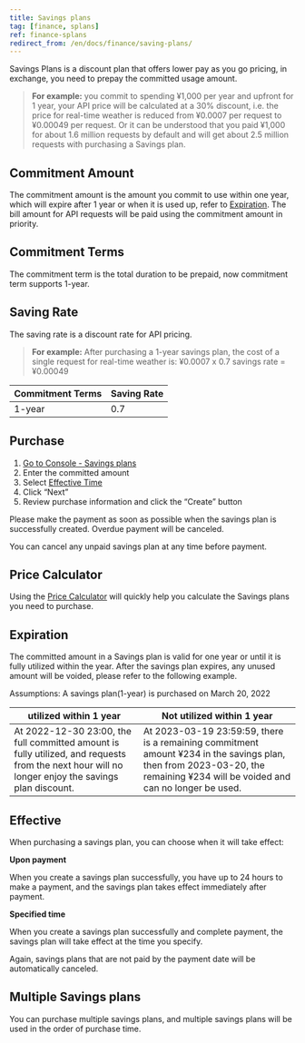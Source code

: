 ```yaml
---
title: Savings plans
tag: [finance, splans]
ref: finance-splans
redirect_from: /en/docs/finance/saving-plans/
---
```


Savings Plans is a discount plan that offers lower pay as you go pricing, in exchange, you need to prepay the committed usage amount.

> **For example:** you commit to spending ¥1,000 per year and upfront for 1 year, your API price will be calculated at a 30% discount, i.e. the price for real-time weather is reduced from ¥0.0007 per request to ¥0.00049 per request. Or it can be understood that you paid ¥1,000 for about 1.6 million requests by default and will get about 2.5 million requests with purchasing a Savings plan.

## Commitment Amount

The commitment amount is the amount you commit to use within one year, which will expire after 1 year or when it is used up, refer to [Expiration](#expiration). The bill amount for API requests will be paid using the commitment amount in priority.

## Commitment Terms

The commitment term is the total duration to be prepaid, now commitment term supports 1-year.

## Saving Rate

The saving rate is a discount rate for API pricing.

> **For example:** After purchasing a 1-year savings plan, the cost of a single request for real-time weather is: ¥0.0007 x 0.7 savings rate = ¥0.00049

| Commitment Terms | Saving Rate |
| ---------------- | ----------- |
| 1-year           | 0.7         |

## Purchase

1. [Go to Console - Savings plans](https://console.qweather.com/savings-plans/)
2. Enter the committed amount
3. Select [Effective Time](/docs/finance/savings-plans/#effective)
4. Click “Next”
5. Review purchase information and click the “Create” button

Please make the payment as soon as possible when the savings plan is successfully created. Overdue payment will be canceled.

You can cancel any unpaid savings plan at any time before payment.

## Price Calculator

Using the [Price Calculator](https://console.qweather.com/price-calculator) will quickly help you calculate the Savings plans you need to purchase.

## Expiration

The committed amount in a Savings plan is valid for one year or until it is fully utilized within the year. After the savings plan expires, any unused amount will be voided, please refer to the following example.

Assumptions: A savings plan(1-year) is purchased on March 20, 2022

| utilized within 1 year                                                                                                                                 | Not utilized within 1 year                                                                                                                                                               |
| ---------------------------------------------------------------------------------------------------------------------------------------------------- | --------------------------------------------------------------------------------------------------------------------------------------------------------------------------------------- |
| At 2022-12-30 23:00, the full committed amount is fully utilized, and requests from the next hour will no longer enjoy the savings plan discount. | At 2023-03-19 23:59:59, there is a remaining commitment amount ¥234 in the savings plan, then from 2023-03-20, the remaining ¥234 will be voided and can no longer be used. |

## Effective

When purchasing a savings plan, you can choose when it will take effect:

**Upon payment**

When you create a savings plan successfully, you have up to 24 hours to make a payment, and the savings plan takes effect immediately after payment.

**Specified time**

When you create a savings plan successfully and complete payment, the savings plan will take effect at the time you specify.

Again, savings plans that are not paid by the payment date will be automatically canceled.

## Multiple Savings plans

You can purchase multiple savings plans, and multiple savings plans will be used in the order of purchase time. 